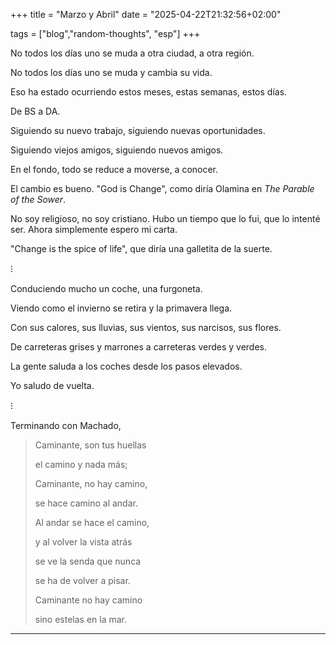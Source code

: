 +++
title = "Marzo y Abril"
date = "2025-04-22T21:32:56+02:00"

tags = ["blog","random-thoughts", "esp"]
+++

No todos los días uno se muda a otra ciudad, a otra región.

No todos los días uno se muda y cambia su vida.

Eso ha estado ocurriendo estos meses, estas semanas, estos días.

De BS a DA.

Siguiendo su nuevo trabajo, siguiendo nuevas oportunidades.

Siguiendo viejos amigos, siguiendo nuevos amigos.

En el fondo, todo se reduce a moverse, a conocer.

El cambio es bueno. "God is Change", como diría Olamina en *The Parable of the Sower*.

No soy religioso, no soy cristiano. Hubo un tiempo que lo fui, que lo intenté ser.
Ahora simplemente espero mi carta.

"Change is the spice of life", que diría una galletita de la suerte.

⁝

Conduciendo mucho un coche, una furgoneta.

Viendo como el invierno se retira y la primavera llega.

Con sus calores, sus lluvias, sus vientos, sus narcisos, sus flores.

De carreteras grises y marrones a carreteras verdes y verdes.

La gente saluda a los coches desde los pasos elevados.

Yo saludo de vuelta.

⁝

Terminando con Machado,

> Caminante, son tus huellas
> 
> el camino y nada más;
> 
> Caminante, no hay camino,
> 
> se hace camino al andar.
> 
> Al andar se hace el camino,
> 
> y al volver la vista atrás
> 
> se ve la senda que nunca
> 
> se ha de volver a pisar.
> 
> Caminante no hay camino
> 
> sino estelas en la mar.

---


